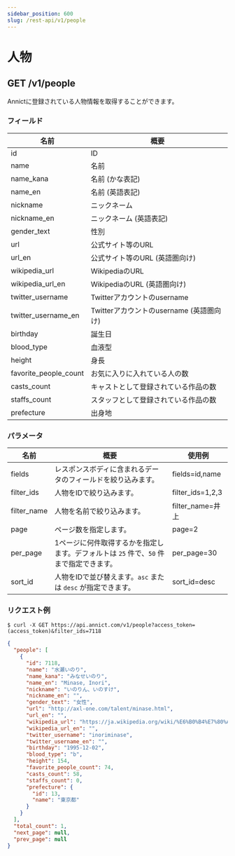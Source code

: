 ```yaml
---
sidebar_position: 600
slug: /rest-api/v1/people
---
```


# 人物

## GET /v1/people

Annictに登録されている人物情報を取得することができます。

### フィールド

| 名前 | 概要 |
| --- | --- |
| id | ID |
| name | 名前 |
| name_kana | 名前 (かな表記) |
| name_en | 名前 (英語表記) |
| nickname | ニックネーム |
| nickname_en | ニックネーム (英語表記) |
| gender_text | 性別 |
| url | 公式サイト等のURL |
| url_en | 公式サイト等のURL (英語圏向け) |
| wikipedia_url | WikipediaのURL |
| wikipedia_url_en | WikipediaのURL (英語圏向け) |
| twitter_username | Twitterアカウントのusername |
| twitter_username_en | Twitterアカウントのusername (英語圏向け) |
| birthday | 誕生日 |
| blood_type | 血液型 |
| height | 身長 |
| favorite_people_count | お気に入りに入れている人の数 |
| casts_count | キャストとして登録されている作品の数 |
| staffs_count | スタッフとして登録されている作品の数 |
| prefecture | 出身地 |

### パラメータ

| 名前 | 概要 | 使用例 |
| --- | --- | --- |
| fields | レスポンスボディに含まれるデータのフィールドを絞り込みます。 | fields=id,name |
| filter_ids | 人物をIDで絞り込みます。 | filter_ids=1,2,3 |
| filter_name | 人物を名前で絞り込みます。 | filter_name=井上 |
| page | ページ数を指定します。 | page=2 |
| per_page | 1ページに何件取得するかを指定します。デフォルトは `25` 件で、`50` 件まで指定できます。 | per_page=30 |
| sort_id | 人物をIDで並び替えます。`asc` または `desc` が指定できます。 | sort_id=desc |

### リクエスト例

```
$ curl -X GET https://api.annict.com/v1/people?access_token=(access_token)&filter_ids=7118
```

```json
{
  "people": [
    {
      "id": 7118,
      "name": "水瀬いのり",
      "name_kana": "みなせいのり",
      "name_en": "Minase, Inori",
      "nickname": "いのりん、いのすけ",
      "nickname_en": "",
      "gender_text": "女性",
      "url": "http://axl-one.com/talent/minase.html",
      "url_en": "",
      "wikipedia_url": "https://ja.wikipedia.org/wiki/%E6%B0%B4%E7%80%AC%E3%81%84%E3%81%AE%E3%82%8A",
      "wikipedia_url_en": "",
      "twitter_username": "inoriminase",
      "twitter_username_en": "",
      "birthday": "1995-12-02",
      "blood_type": "b",
      "height": 154,
      "favorite_people_count": 74,
      "casts_count": 58,
      "staffs_count": 0,
      "prefecture": {
        "id": 13,
        "name": "東京都"
      }
    }
  ],
  "total_count": 1,
  "next_page": null,
  "prev_page": null
}
```
